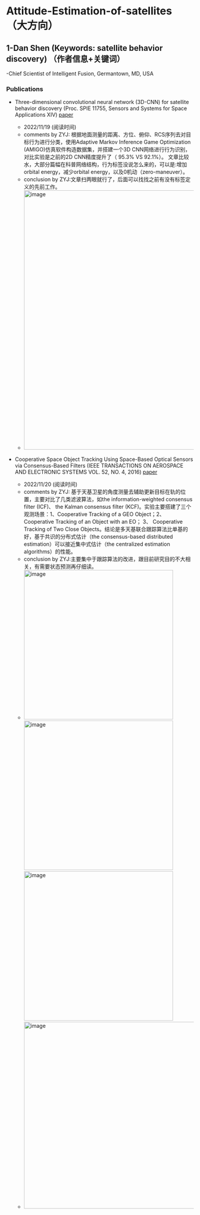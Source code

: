 
# Attitude-Estimation-of-satellites （大方向）

## 1-Dan Shen (Keywords: satellite behavior discovery) （作者信息+关键词）
-Chief Scientist of Intelligent Fusion, Germantown, MD, USA
### Publications
   - Three-dimensional convolutional neural network (3D-CNN) for satellite behavior discovery (Proc. SPIE 11755, Sensors and Systems for
Space Applications XIV) [paper](https://drive.google.com/file/d/1GsvANy0GqKeGugN_fYaX9QIjB-10Q-Lk/view) 
     - 2022/11/19 (阅读时间)
     - comments by ZYJ: 根据地面测量的距离、方位、俯仰、RCS序列去对目标行为进行分类，使用Adaptive Markov Inference Game Optimization (AMIGO)仿真软件构造数据集，并搭建一个3D CNN网络进行行为识别，对比实验是之前的2D CNN精度提升了（ 95.3% VS  92.1%）。 文章比较水，大部分篇幅在科普网络结构，行为标签没说怎么来的，可以是:增加orbital energy，减少orbital energy，以及0机动（zero-maneuver）。
     - conclusion by ZYJ:文章扫两眼就行了，后面可以找找之前有没有标签定义的先前工作。
     - <img width="694" alt="image" src="https://user-images.githubusercontent.com/19592290/201851463-8ae227d4-e38a-4be8-a4bf-73c6c30e91b6.png">

   - Cooperative Space Object Tracking Using Space-Based Optical Sensors via Consensus-Based Filters (IEEE TRANSACTIONS ON AEROSPACE AND ELECTRONIC SYSTEMS VOL. 52, NO. 4, 2016) [paper](https://www.researchgate.net/profile/Erik-Blasch/publication/310467221_Cooperative_space_object_tracking_using_space-based_optical_sensors_via_consensus-based_filters/links/5f33ed19458515b72918a326/Cooperative-space-object-tracking-using-space-based-optical-sensors-via-consensus-based-filters.pdf) 
     - 2022/11/20 (阅读时间)
     - comments by ZYJ: 基于天基卫星的角度测量去辅助更新目标在轨的位置，主要对比了几类滤波算法，如the information-weighted consensus filter (ICF)、 the Kalman consensus filter (KCF)。实验主要搭建了三个观测场景：1、Cooperative Tracking of a GEO Object；2、 Cooperative Tracking of an Object with an EO； 3、 Cooperative Tracking of Two Close Objects。结论是多天基联合跟踪算法比单基的好，基于共识的分布式估计（the consensus-based distributed estimation）可以接近集中式估计（the centralized estimation algorithms）的性能。
     - conclusion by ZYJ:主要集中于跟踪算法的改进，跟目前研究目的不大相关，有需要状态预测再仔细读。
     - <img width="400" alt="image" src="https://user-images.githubusercontent.com/19592290/202881206-699045e8-acdb-4453-8efd-a167d515b2dd.png">  <img width="400" alt="image" src="https://user-images.githubusercontent.com/19592290/202881216-e4be7dff-c060-4993-83e6-dda226990de5.png">  <img width="400" alt="image" src="https://user-images.githubusercontent.com/19592290/202881231-54245e23-b41a-4ce5-9010-300a039db1b8.png">
     - <img width="500" alt="image" src="https://user-images.githubusercontent.com/19592290/202881030-3931d064-73ff-49c3-96ad-ac3f30b3bb09.png">
    

